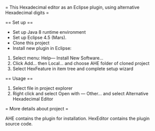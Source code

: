 = This Hexadecimal editor as an Eclipse plugin, using alternative Hexadecimal digits =

== Set up ==

* Set up Java 8 runtime environment
* Set up Eclipse 4.5 (Mars).
* Clone this project
* Install new plugin in Eclipse:
1. Select menu: Help— Install New Software...
2. Click Add... then Local... and choose AHE folder of cloned project
3. Select HexFeature in item tree and complete setup wizard

== Usage ==

1. Select file in project explorer
2. Right click and select Open with — Other... and select Alternative Hexadecimal Editor

= More details about project =

AHE contains the plugin for installation.
HexEditor contains the plugin source code.
